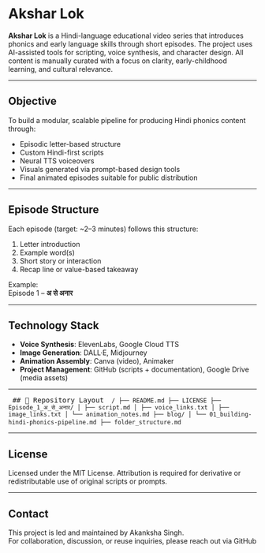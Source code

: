 # Akshar Lok

**Akshar Lok** is a Hindi-language educational video series that introduces phonics and early language skills through short episodes. The project uses AI-assisted tools for scripting, voice synthesis, and character design. All content is manually curated with a focus on clarity, early-childhood learning, and cultural relevance.

---

## Objective

To build a modular, scalable pipeline for producing Hindi phonics content through:
- Episodic letter-based structure
- Custom Hindi-first scripts
- Neural TTS voiceovers
- Visuals generated via prompt-based design tools
- Final animated episodes suitable for public distribution

---

## Episode Structure

Each episode (target: ~2–3 minutes) follows this structure:
1. Letter introduction
2. Example word(s)
3. Short story or interaction
4. Recap line or value-based takeaway

Example:  
Episode 1 – **अ से अनार**

---

## Technology Stack

- **Voice Synthesis**: ElevenLabs, Google Cloud TTS
- **Image Generation**: DALL·E, Midjourney
- **Animation Assembly**: Canva (video), Animaker
- **Project Management**: GitHub (scripts + documentation), Google Drive (media assets)

---

<pre> ## 📁 Repository Layout <code> / ├── README.md ├── LICENSE ├── Episode_1_अ_से_अनार/ │ ├── script.md │ ├── voice_links.txt │ ├── image_links.txt │ └── animation_notes.md ├── blog/ │ └── 01_building-hindi-phonics-pipeline.md ├── folder_structure.md </code> </pre>

---

## License

Licensed under the MIT License. Attribution is required for derivative or redistributable use of original scripts or prompts.

---

## Contact

This project is led and maintained by Akanksha Singh.  
For collaboration, discussion, or reuse inquiries, please reach out via GitHub
